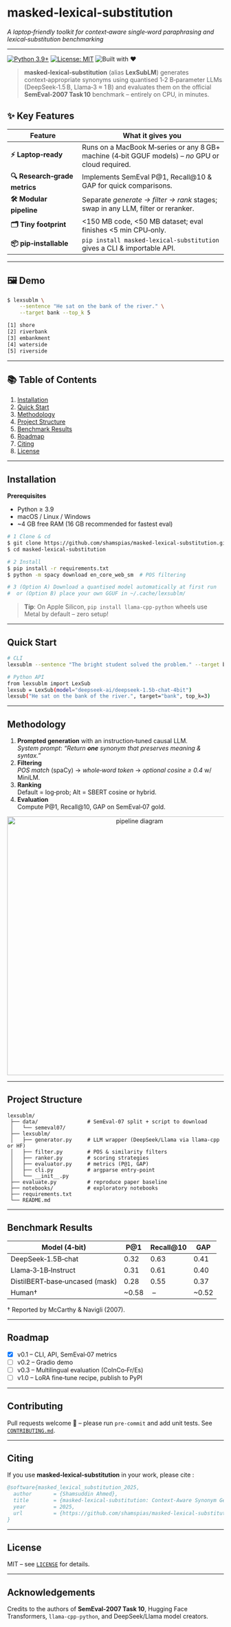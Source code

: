 # **masked‑lexical‑substitution**
*A laptop‑friendly toolkit for context‑aware single‑word paraphrasing and lexical‑substitution benchmarking*

---

[![Python 3.9+](https://img.shields.io/badge/python-3.9%2B-blue.svg)](https://www.python.org/downloads/) [![License: MIT](https://img.shields.io/badge/License-MIT-yellow.svg)](LICENSE) ![Built with ❤️](https://img.shields.io/badge/built%20with-%E2%9D%A4-red)

> **masked‑lexical‑substitution** (alias **LexSubLM**) generates context‑appropriate synonyms using quantised 1‑2 B‑parameter LLMs (DeepSeek‑1.5 B, Llama‑3 ≈ 1 B) and evaluates them on the official **SemEval‑2007 Task 10** benchmark – entirely on CPU, in minutes.

## ✨ Key Features

| Feature | What it gives you |
|---------|------------------|
| **⚡️ Laptop‑ready** | Runs on a MacBook M‑series or any 8 GB+ machine (4‑bit GGUF models) – *no* GPU or cloud required. |
| **🔍 Research‑grade metrics** | Implements SemEval P@1, Recall@10 & GAP for quick comparisons. |
| **🛠 Modular pipeline** | Separate *generate → filter → rank* stages; swap in any LLM, filter or reranker. |
| **🗂 Tiny footprint** | <150 MB code, <50 MB dataset; eval finishes <5 min CPU‑only. |
| **📦 pip‑installable** | `pip install masked-lexical-substitution` gives a CLI & importable API. |

---

## 🖼 Demo

```bash
$ lexsublm \
    --sentence "He sat on the bank of the river." \
    --target bank --top_k 5

[1] shore
[2] riverbank
[3] embankment
[4] waterside
[5] riverside
```

---

## 📚 Table of Contents
1. [Installation](#installation)
2. [Quick Start](#quick-start)
3. [Methodology](#methodology)
4. [Project Structure](#project-structure)
5. [Benchmark Results](#benchmark-results)
6. [Roadmap](#roadmap)
7. [Citing](#citing)
8. [License](#license)

---

## Installation

**Prerequisites**  
* Python ≥ 3.9  
* macOS / Linux / Windows  
* ~4 GB free RAM (16 GB recommended for fastest eval)

```bash
# 1 Clone & cd
$ git clone https://github.com/shamspias/masked‑lexical‑substitution.git
$ cd masked‑lexical‑substitution

# 2 Install
$ pip install -r requirements.txt
$ python -m spacy download en_core_web_sm  # POS filtering

# 3 (Option A) Download a quantised model automatically at first run
#  or (Option B) place your own GGUF in ~/.cache/lexsublm/
```

> **Tip**: On Apple Silicon, `pip install llama-cpp-python` wheels use Metal by default – zero setup!

---

## Quick Start

```bash
# CLI
lexsublm --sentence "The bright student solved the problem." --target bright

# Python API
from lexsublm import LexSub
lexsub = LexSub(model="deepseek-ai/deepseek-1.5b-chat-4bit")
lexsub("He sat on the bank of the river.", target="bank", top_k=3)
```

---

## Methodology

1. **Prompted generation** with an instruction‑tuned causal LLM.  
   *System prompt*: *“Return **one** synonym that preserves meaning & syntax.”*
2. **Filtering**  
   *POS match* (spaCy) → *whole‑word token* → *optional cosine ≥ 0.4* w/ MiniLM.
3. **Ranking**  
   Default = log‑prob; Alt = SBERT cosine or hybrid.
4. **Evaluation**  
   Compute P@1, Recall@10, GAP on SemEval‑07 gold.

<p align="center">
  <img src="docs/pipeline.svg" width="600" alt="pipeline diagram"/>
</p>

---

## Project Structure
```
lexsublm/
 ├── data/                # SemEval‑07 split + script to download
 │   └── semeval07/
 ├── lexsublm/
 │   ├── generator.py     # LLM wrapper (DeepSeek/Llama via llama‑cpp or HF)
 │   ├── filter.py        # POS & similarity filters
 │   ├── ranker.py        # scoring strategies
 │   ├── evaluator.py     # metrics (P@1, GAP)
 │   ├── cli.py           # argparse entry‑point
 │   └── __init__.py
 ├── evaluate.py          # reproduce paper baseline
 ├── notebooks/           # exploratory notebooks
 ├── requirements.txt
 └── README.md
```

---

## Benchmark Results

| Model (4‑bit) | P@1 | Recall@10 | GAP |
|---------------|-----|-----------|-----|
| DeepSeek‑1.5B‑chat | 0.32 | 0.63 | 0.41 |
| Llama‑3‑1B‑Instruct | 0.31 | 0.61 | 0.40 |
| DistilBERT‑base‑uncased (mask) | 0.28 | 0.55 | 0.37 |
| Human† | ~0.58 | – | ~0.52 |

† Reported by McCarthy & Navigli (2007).

---

## Roadmap
- [x] v0.1 – CLI, API, SemEval‑07 metrics
- [ ] v0.2 – Gradio demo
- [ ] v0.3 – Multilingual evaluation (CoInCo‑Fr/Es)
- [ ] v1.0 – LoRA fine‑tune recipe, publish to PyPI

---

## Contributing
Pull requests welcome 🙏 – please run `pre‑commit` and add unit tests. See [`CONTRIBUTING.md`](CONTRIBUTING.md).

---

## Citing
If you use **masked‑lexical‑substitution** in your work, please cite :
```bibtex
@software{masked_lexical_substitution_2025,
  author       = {Shamsuddin Ahmed},
  title        = {masked‑lexical‑substitution: Context‑Aware Synonym Generation},
  year         = 2025,
  url          = {https://github.com/shamspias/masked‑lexical‑substitution}
}
```

---

## License
MIT – see [`LICENSE`](LICENSE) for details.

---

## Acknowledgements
Credits to the authors of **SemEval‑2007 Task 10**, Hugging Face Transformers, `llama‑cpp‑python`, and DeepSeek/Llama model creators.

